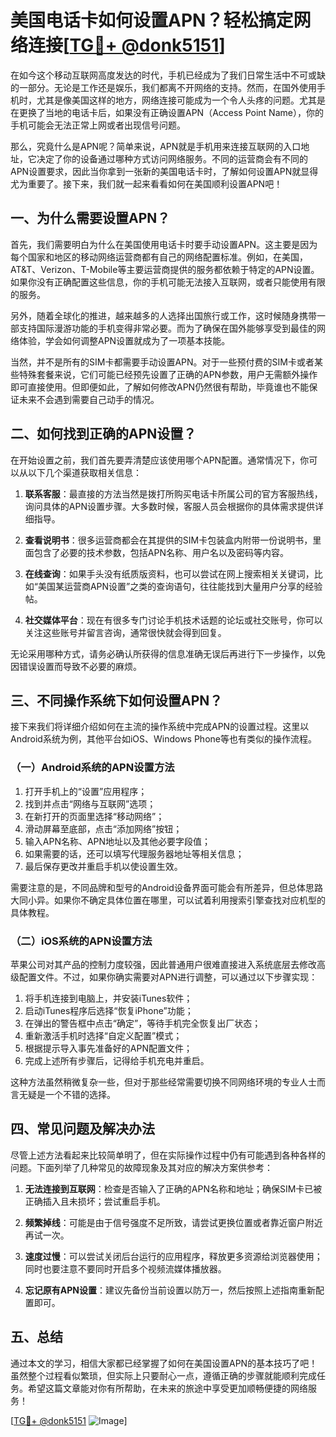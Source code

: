 # 美国电话卡如何设置APN？轻松搞定网络连接[[TG💪+ @donk5151](https://t.me/s/donk5151)]

在如今这个移动互联网高度发达的时代，手机已经成为了我们日常生活中不可或缺的一部分。无论是工作还是娱乐，我们都离不开网络的支持。然而，在国外使用手机时，尤其是像美国这样的地方，网络连接可能成为一个令人头疼的问题。尤其是在更换了当地的电话卡后，如果没有正确设置APN（Access Point Name），你的手机可能会无法正常上网或者出现信号问题。

那么，究竟什么是APN呢？简单来说，APN就是手机用来连接互联网的入口地址，它决定了你的设备通过哪种方式访问网络服务。不同的运营商会有不同的APN设置要求，因此当你拿到一张新的美国电话卡时，了解如何设置APN就显得尤为重要了。接下来，我们就一起来看看如何在美国顺利设置APN吧！

## 一、为什么需要设置APN？

首先，我们需要明白为什么在美国使用电话卡时要手动设置APN。这主要是因为每个国家和地区的移动网络运营商都有自己的网络配置标准。例如，在美国，AT&T、Verizon、T-Mobile等主要运营商提供的服务都依赖于特定的APN设置。如果你没有正确配置这些信息，你的手机可能无法接入互联网，或者只能使用有限的服务。

另外，随着全球化的推进，越来越多的人选择出国旅行或工作，这时候随身携带一部支持国际漫游功能的手机变得非常必要。而为了确保在国外能够享受到最佳的网络体验，学会如何调整APN设置就成为了一项基本技能。

当然，并不是所有的SIM卡都需要手动设置APN。对于一些预付费的SIM卡或者某些特殊套餐来说，它们可能已经预先设置了正确的APN参数，用户无需额外操作即可直接使用。但即便如此，了解如何修改APN仍然很有帮助，毕竟谁也不能保证未来不会遇到需要自己动手的情况。

## 二、如何找到正确的APN设置？

在开始设置之前，我们首先要弄清楚应该使用哪个APN配置。通常情况下，你可以从以下几个渠道获取相关信息：

1. **联系客服**：最直接的方法当然是拨打所购买电话卡所属公司的官方客服热线，询问具体的APN设置步骤。大多数时候，客服人员会根据你的具体需求提供详细指导。
   
2. **查看说明书**：很多运营商都会在其提供的SIM卡包装盒内附带一份说明书，里面包含了必要的技术参数，包括APN名称、用户名以及密码等内容。

3. **在线查询**：如果手头没有纸质版资料，也可以尝试在网上搜索相关关键词，比如“美国某运营商APN设置”之类的查询语句，往往能找到大量用户分享的经验帖。

4. **社交媒体平台**：现在有很多专门讨论手机技术话题的论坛或社交账号，你可以关注这些账号并留言咨询，通常很快就会得到回复。

无论采用哪种方式，请务必确认所获得的信息准确无误后再进行下一步操作，以免因错误设置而导致不必要的麻烦。

## 三、不同操作系统下如何设置APN？

接下来我们将详细介绍如何在主流的操作系统中完成APN的设置过程。这里以Android系统为例，其他平台如iOS、Windows Phone等也有类似的操作流程。

### （一）Android系统的APN设置方法

1. 打开手机上的“设置”应用程序；
2. 找到并点击“网络与互联网”选项；
3. 在新打开的页面里选择“移动网络”；
4. 滑动屏幕至底部，点击“添加网络”按钮；
5. 输入APN名称、APN地址以及其他必要字段值；
6. 如果需要的话，还可以填写代理服务器地址等相关信息；
7. 最后保存更改并重启手机以使设置生效。

需要注意的是，不同品牌和型号的Android设备界面可能会有所差异，但总体思路大同小异。如果你不确定具体位置在哪里，可以试着利用搜索引擎查找对应机型的具体教程。

### （二）iOS系统的APN设置方法

苹果公司对其产品的控制力度较强，因此普通用户很难直接进入系统底层去修改高级配置文件。不过，如果你确实需要对APN进行调整，可以通过以下步骤实现：

1. 将手机连接到电脑上，并安装iTunes软件；
2. 启动iTunes程序后选择“恢复iPhone”功能；
3. 在弹出的警告框中点击“确定”，等待手机完全恢复出厂状态；
4. 重新激活手机时选择“自定义配置”模式；
5. 根据提示导入事先准备好的APN配置文件；
6. 完成上述所有步骤后，记得给手机充电并重启。

这种方法虽然稍微复杂一些，但对于那些经常需要切换不同网络环境的专业人士而言无疑是一个不错的选择。

## 四、常见问题及解决办法

尽管上述方法看起来比较简单明了，但在实际操作过程中仍有可能遇到各种各样的问题。下面列举了几种常见的故障现象及其对应的解决方案供参考：

1. **无法连接到互联网**：检查是否输入了正确的APN名称和地址；确保SIM卡已被正确插入且未损坏；尝试重启手机。

2. **频繁掉线**：可能是由于信号强度不足所致，请尝试更换位置或者靠近窗户附近再试一次。

3. **速度过慢**：可以尝试关闭后台运行的应用程序，释放更多资源给浏览器使用；同时也要注意不要同时开启多个视频流媒体播放器。

4. **忘记原有APN设置**：建议先备份当前设置以防万一，然后按照上述指南重新配置即可。

## 五、总结

通过本文的学习，相信大家都已经掌握了如何在美国设置APN的基本技巧了吧！虽然整个过程看似繁琐，但实际上只要耐心一点，遵循正确的步骤就能顺利完成任务。希望这篇文章能对你有所帮助，在未来的旅途中享受更加顺畅便捷的网络服务！

[[TG💪+ @donk5151](https://t.me/s/donk5151) ![Image](https://i.postimg.cc/rwNCRYN7/Snipaste-2025-04-30-17-27-05.png)]